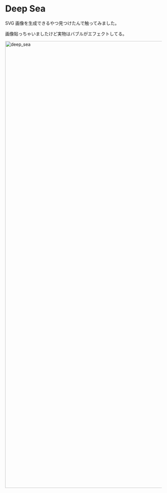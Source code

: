 # Deep Sea

SVG 画像を生成できるやつ見つけたんで触ってみました。

画像貼っちゃいましたけど実物はバブルがエフェクトしてる。

<img width="1433" alt="deep_sea" src="https://user-images.githubusercontent.com/38455912/83971175-df5bd900-a914-11ea-894b-1ca4c230a260.png">

